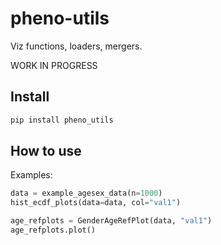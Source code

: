 pheno-utils
================

<!-- WARNING: THIS FILE WAS AUTOGENERATED! DO NOT EDIT! -->

Viz functions, loaders, mergers.

WORK IN PROGRESS

## Install

``` sh
pip install pheno_utils
```

## How to use

Examples:

``` python
data = example_agesex_data(n=1000)
hist_ecdf_plots(data=data, col="val1")
```

``` python
age_refplots = GenderAgeRefPlot(data, "val1")
age_refplots.plot()
```
